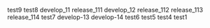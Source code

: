 test9
test8
develop_11
release_111
develop_12
release_112
release_113
release_114
test7
develop-13
develop-14
test6
test5
test4
test1
